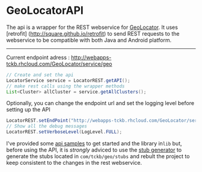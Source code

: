 GeoLocatorAPI
===================

The api is a wrapper for the REST webservice for [GeoLocator](https://github.com/tckb/GeoLocator.pub). It uses [retrofit] (http://square.github.io/retrofit) to send REST requests to the webservice to be compatible with both Java and Android platform.

-----

Current endpoint adress : http://webapps-tckb.rhcloud.com/GeoLocator/service/geo


```java
// Create and set the api 
LocatorService service = LocatorREST.getAPI();
// make rest calls using the wrapper methods
List<Cluster> allCluster = service.getAllClusters();
```

Optionally, you can change the endpoint url and set the logging level before setting up the API

```java
LocatorREST.setEndPoint("http://webapps-tckb.rhcloud.com/GeoLocator/service/geo/");
// Show all the debug messages
LocatorREST.setVerboseLevel(LogLevel.FULL);
```

I've provided some [api samples](https://github.com/tckb/GeoLocatorAPI/tree/master/src/main/java/com/tckb/geo/api/samples) to get started  and the library in<code>lib</code> but, before using the API, it is *strongly* adviced to use the [stub generator](https://github.com/tckb/GeoLocator-stub-gen) to generate the stubs located in  <code>com/tckb/geo/stubs</code> and rebult the project to keep consistent to the changes in the rest webservice.
